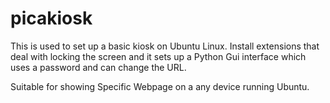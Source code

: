 # picakiosk
 
This is used to set up a basic kiosk on Ubuntu Linux. Install extensions that deal with locking the screen and it sets up a Python Gui interface which uses a password and can change the URL. 
 
Suitable for showing Specific Webpage on a any device running Ubuntu. 
